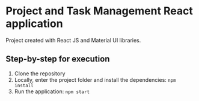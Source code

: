 # Project and Task Management React application

Project created with React JS and Material UI libraries.

## Step-by-step for execution

1. Clone the repository
2. Locally, enter the project folder and install the dependencies:
    `
    npm install
    `
3. Run the application:
    `
    npm start
    `
